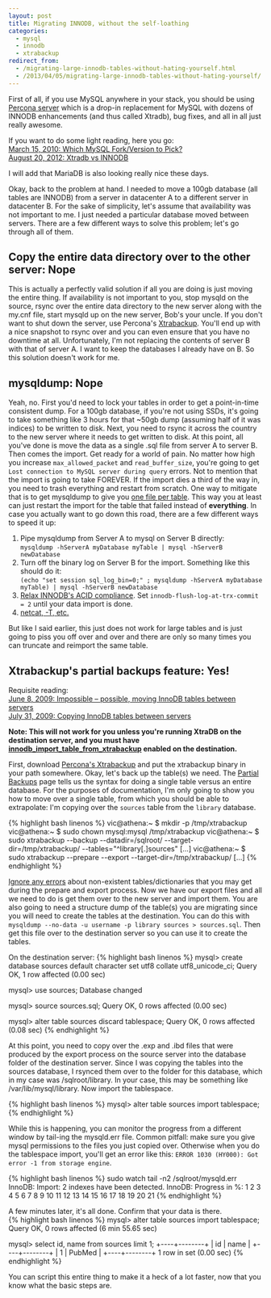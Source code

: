 ```yaml
---
layout: post
title: Migrating INNODB, without the self-loathing
categories:
  - mysql
  - innodb
  - xtrabackup
redirect_from:
  - /migrating-large-innodb-tables-without-hating-yourself.html
  - /2013/04/05/migrating-large-innodb-tables-without-hating-yourself/
---
```


First of all, if you use MySQL anywhere in your stack, you should be using [Percona server](http://www.percona.com/software/percona-server/feature-comparison) which is a drop-in replacement for MySQL with dozens of INNODB enhancements (and thus called Xtradb), bug fixes, and all in all just really awesome.

If you want to do some light reading, here you go:  
[March 15, 2010: Which MySQL Fork/Version to Pick?](http://stackoverflow.com/questions/2450534/which-mysql-fork-version-to-pick)  
[August 20, 2012: Xtradb vs INNODB](http://stackoverflow.com/questions/12037363/xtradb-vs-innodb)

I will add that MariaDB is also looking really nice these days.

Okay, back to the problem at hand. I needed to move a 100gb database (all tables are INNODB) from a server in datacenter A to a different server in datacenter B. For the sake of simplicity, let's assume that availability was not important to me. I just needed a particular database moved between servers. There are a few different ways to solve this problem; let's go through all of them.

## Copy the entire data directory over to the other server: Nope
This is actually a perfectly valid solution if all you are doing is just moving the entire thing. If availability is not important to you, stop mysqld on the source, rsync over the entire data directory to the new server along with the my.cnf file, start mysqld up on the new server, Bob's your uncle. If you don't want to shut down the server, use Percona's <a href="http://www.percona.com/doc/percona-xtrabackup/">Xtrabackup</a>. You'll end up with a nice snapshot to rsync over and you can even ensure that you have no downtime at all. Unfortunately, I'm not replacing the contents of server B with that of server A. I want to keep the databases I already have on B. So this solution doesn't work for me.

## mysqldump: Nope
Yeah, no. First you'd need to lock your tables in order to get a point-in-time consistent dump. For a 100gb database, if you're not using SSDs, it's going to take something like 3 hours for that ~50gb dump (assuming half of it was indices) to be written to disk. Next, you need to rsync it across the country to the new server where it needs to get written to disk. At this point, all you've done is move the data as a single .sql file from server A to server B. Then comes the import. Get ready for a world of pain. No matter how high you increase `max_allowed_packet` and `read_buffer_size`, you're going to get `Lost connection to MySQL server during query` errors. Not to mention that the import is going to take FOREVER. If the import dies a third of the way in, you need to trash everything and restart from scratch. One way to mitigate that is to get mysqldump to give you [one file per table](http://stackoverflow.com/a/134296/115778). This way you at least can just restart the import for the table that failed instead of **everything**. In case you actually want to go down this road, there are a few different ways to speed it up:  

1. Pipe mysqldump from Server A to mysql on Server B directly:  
    `mysqldump -hServerA myDatabase myTable | mysql -hServerB newDatabase`  
2. Turn off the binary log on Server B for the import. Something like this should do it:  
    `(echo "set session sql_log_bin=0;" ; mysqldump -hServerA myDatabase myTable) | mysql -hServerB newDatabase`  
3. [Relax INNODB's ACID compliance](http://stackoverflow.com/questions/10458095/innodb-bottleneck-relaxing-acid-to-improve-performance). Set `innodb-flush-log-at-trx-commit = 2` until your data import is done.  
4. [netcat, -T, etc.](http://stackoverflow.com/questions/131085/whats-the-quickest-way-to-dump-load-a-mysql-innodb-database-using-mysqldump)  

But like I said earlier, this just does not work for large tables and is just going to piss you off over and over and there are only so many times you can truncate and reimport the same table.

## Xtrabackup's partial backups feature: Yes!
Requisite reading:  
[June 8, 2009: Impossible – possible, moving InnoDB tables between servers](http://www.mysqlperformanceblog.com/2009/06/08/impossible-possible-moving-innodb-tables-between-servers/)  
[July 31, 2009: Copying InnoDB tables between servers](http://www.mysqlperformanceblog.com/2009/07/31/copying-innodb-tables-between-servers/)

**Note: This will not work for you unless you're running XtraDB on the destination server, and you must have [innodb_import_table_from_xtrabackup](http://www.percona.com/doc/percona-server/5.5/management/innodb_expand_import.html#innodb_import_table_from_xtrabackup) enabled on the destination.**

First, download [Percona's Xtrabackup](http://www.percona.com/doc/percona-xtrabackup/) and put the xtrabackup binary in your path somewhere. Okay, let's back up the table(s) we need. The [Partial Backups](http://www.percona.com/doc/percona-xtrabackup/xtrabackup_bin/partial_backups.html) page tells us the syntax for doing a single table versus an entire database. For the purposes of documentation, I'm only going to show you how to move over a single table, from which you should be able to extrapolate: I'm copying over the `sources` table from the `library` database.

{% highlight bash linenos %}
vic@athena:~ $ mkdir -p /tmp/xtrabackup
vic@athena:~ $ sudo chown mysql:mysql /tmp/xtrabackup
vic@athena:~ $ sudo xtrabackup --backup --datadir=/sqlroot/ --target-dir=/tmp/xtrabackup/ --tables="^library[.]sources"
[...]
vic@athena:~ $ sudo xtrabackup --prepare --export --target-dir=/tmp/xtrabackup/
[...]
{% endhighlight %}

[Ignore any errors](http://www.percona.com/doc/percona-xtrabackup/xtrabackup_bin/partial_backups.html#preparing-the-backup) about non-existent tables/dictionaries that you may get during the prepare and export process. Now we have our export files and all we need to do is get them over to the new server and import them. You are also going to need a structure dump of the table(s) you are migrating since you will need to create the tables at the destination. You can do this with `mysqldump --no-data -u username -p library sources > sources.sql`. Then get this file over to the destination server so you can use it to create the tables.

On the destination server:
{% highlight bash linenos %}
mysql> create database sources default character set utf8 collate utf8_unicode_ci;
Query OK, 1 row affected (0.00 sec)

mysql> use sources;
Database changed

mysql> source sources.sql;
Query OK, 0 rows affected (0.00 sec)

mysql> alter table sources discard tablespace;
Query OK, 0 rows affected (0.08 sec)
{% endhighlight %}

At this point, you need to copy over the .exp and .ibd files that were produced by the export process on the source server into the database folder of the destination server. Since I was copying the tables into the sources database, I rsynced them over to the folder for this database, which in my case was /sqlroot/library. In your case, this may be something like /var/lib/mysql/library. Now import the tablespace.

{% highlight bash linenos %}
mysql> alter table sources import tablespace;
{% endhighlight %}

While this is happening, you can monitor the progress from a different window by tail-ing the mysqld.err file. Common pitfall: make sure you give mysql permissions to the files you just copied over. Otherwise when you do the tablespace import, you'll get an error like this: `ERROR 1030 (HY000): Got error -1 from storage engine`.

{% highlight bash linenos %}
sudo watch tail -n2 /sqlroot/mysqld.err
InnoDB: Import: 2 indexes have been detected.
InnoDB: Progress in %: 1 2 3 4 5 6 7 8 9 10 11 12 13 14 15 16 17 18 19 20 21
{% endhighlight %}

A few minutes later, it's all done. Confirm that your data is there.  
{% highlight bash linenos %}
mysql> alter table sources import tablespace;
Query OK, 0 rows affected (6 min 55.65 sec)

mysql> select id, name from sources limit 1;
+----+--------+
| id | name   |
+----+--------+
|  1 | PubMed |
+----+--------+
1 row in set (0.00 sec)
{% endhighlight %}

You can script this entire thing to make it a heck of a lot faster, now that you know what the basic steps are.
